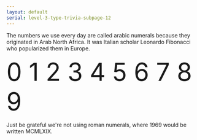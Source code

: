 ```yaml
---
layout: default
serial: level-3-type-trivia-subpage-12
---
```

The numbers we use every day are called arabic numerals because they originated in Arab North Africa. It was Italian scholar Leonardo Fibonacci who popularized them in Europe.

<div style="font-size: 4rem;">
0&nbsp;1&nbsp;2&nbsp;3&nbsp;4&nbsp;5&nbsp;6&nbsp;7&nbsp;8&nbsp;9
</div>

Just be grateful we're not using roman numerals, where 1969 would be written MCMLXIX.